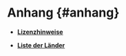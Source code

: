 # Anhang {#anhang}

-   **[Lizenzhinweise](A_Lizenzhinweise.md)**  

-   **[Liste der Länder](B_Liste_der_Laender.md)**  



